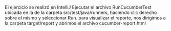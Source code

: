 El ejercicio se realizó en IntelliJ
Ejecutar el archivo RunCucumberTest ubicada en la de la carpeta src/test/java/runners, haciendo clic derecho sobre el mismo y seleccionar Run.
para visualizar el reporte, nos dirigimos a la carpeta target/report y abrimos el archivo cucumber-report.html
